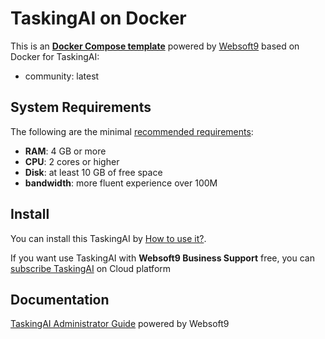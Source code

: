 # TaskingAI on Docker  

This is an **[Docker Compose template](https://github.com/Websoft9/docker-library)** powered by [Websoft9](https://www.websoft9.com) based on Docker for TaskingAI:


 - community:  latest


## System Requirements

The following are the minimal [recommended requirements](https://www.tasking.ai):

* **RAM**: 4 GB or more
* **CPU**: 2 cores or higher
* **Disk**: at least 10 GB of free space
* **bandwidth**: more fluent experience over 100M  

## Install

You can install this TaskingAI by [How to use it?](https://github.com/Websoft9/docker-library#how-to-use-it).   

If you want use TaskingAI with **Websoft9 Business Support** free, you can [subscribe TaskingAI](https://www.websoft9.com/apps) on Cloud platform

## Documentation

[TaskingAI Administrator Guide](https://support.websoft9.com/docs/taskingai) powered by Websoft9
